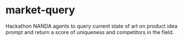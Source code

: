 # market-query
Hackathon NANDA agents to query current state of art on product idea prompt and return a score of uniqueness and competitors in the field.
